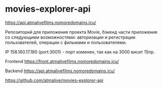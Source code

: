 # movies-explorer-api

https://api.atmalivefilms.nomoredomains.icu/

Репозиторий для приложения проекта Movie, бэкенд части приложения со следующими возможностями: авторизации и регистрации пользователей, операции с фильмами и пользователями.


IP 158.160.17.180  (port:3001) - порт изменен, так как на 3000 висит 15пр.

Frontend https://front.atmalivefilms.nomoredomains.icu/

Backend https://api.atmalivefilms.nomoredomains.icu/

https://github.com/atmalive/movies-explorer-api
